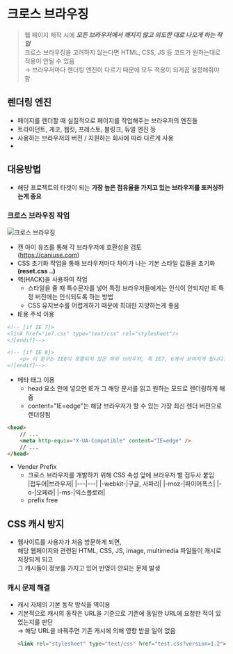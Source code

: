 # 크로스 브라우징

> 웹 페이지 제작 시에 <b>*모든 브라우저에서 깨지지 않고 의도한 대로 나오게 하는 작업*</b>   
  크로스 브라우징을 고려하지 않는다면 HTML, CSS, JS 등 코드가 원하는대로 적용이 안될 수 있음   
  → 브라우저마다 렌더링 엔진이 다르기 때문에 모두 적용이 되게끔 설정해줘야 함

## 렌더링 엔진
- 페이지를 렌더할 때 실질적으로 페이지를 작업해주는 브라우저의 엔진들
- 트라이던트, 게코, 웹킷, 프레스토, 블링크, 듀얼 엔진 등
- 사용하는 브라우저의 버전 / 지원하는 회사에 따라 다르게 사용
- 
## 대응방법
- 해당 프로젝트의 타겟이 되는 <b>가장 높은 점유율을 가지고 있는 브라우저를 포커싱하는게 중요</b>

### 크로스 브라우징 작업
![크로스 브라우징](https://github.com/marybin99/CS/assets/110241993/8ec4d2e3-4406-4202-bf4a-ade6f44e3493)

- 캔 아이 유즈를 통해 각 브라우저에 호환성을 검토   
  (https://caniuse.com)
- CSS 초기화 작업을 통해 브라우저마다 차이가 나는 기본 스타일 값들을 초기화 <b>(reset.css ..)</b>
- 핵(HACK)을 사용하여 작업
    - 스타일을 줄 때 특수문자를 넣어 특정 브라우저들에게는 인식이 안되지만 IE 특정 버전에는 인식되도록 하는 방법
    - CSS 유지보수를 어렵게하기 때문에 최대한 지양하는게 좋음
- IE용 주석 이용
```html
<!-- [if IE 7]>
<link href="ie7.css" type="text/css" rel="stylesheet"/>
<![endif]-->

<!-- [if IE 8]>
    <p> 이 문구는 IE8이 포함되지 않은 하위 브라우저, 즉 IE7, 6에서 보여지게 됩니다. </p>
<![endif]-->
```
- 메타 태그 이용
    - head 요소 안에 넣으면 IE가 그 해당 문서를 읽고 원하는 모드로 렌더링하게 해줌
    - content="IE=edge"는 해당 브라우저가 할 수 있는 가장 최신 렌더 버전으로 렌더링됨
```html
<head>
    // ...
    <meta http-equiv="X-UA-Compatible" content="IE=edge" />
    // ...
</head>
```
- Vender Prefix
    - 크로스 브라우저를 개발하기 위해 CSS 속성 앞에 브라우저 별 접두사 붙임   
        |접두어|브라우저|
        |---|---|
        |-webkit-|구글, 사파리|
        |-moz-|파이어폭스|
        |-o-|오페라|
        |-ms-|익스플로러|
    - prefix free

## CSS 캐시 방지
- 웹사이트를 사용자가 처음 방문하게 되면,   
  해당 웹페이지와 관련된 HTML, CSS, JS, image, multimedia 파일들이 캐시로 저장되게 되고   
  그 캐시들이 정보를 가지고 있어 반영이 안되는 문제 발생

### 캐시 문제 해결
- 캐시 자체의 기본 동작 방식을 역이용
- 기본적으로 캐시의 동작은 URL을 기준으로 기존에 동일한 URL에 요청한 적이 있었는지를 판단   
  → 해당 URL을 바꿔주면 기존 캐시에 의해 영향 받을 일이 없음
  ```html
  <link rel="stylesheet" type="text/css" href="test.css?version=1.2">
  ```
